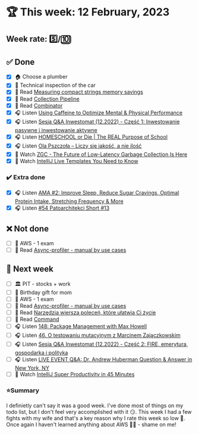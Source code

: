 # 🏆 This week: 12 February, 2023

## Week rate: 5️⃣/🔟

## ✅ Done
- [x] 🏠 Choose a plumber
- [x] 🚗 Technical inspection of the car
- [x] 📗 Read [Measuring compact strings memory savings](https://www.javaspecialists.eu/archive/Issue306-Measuring-compact-strings-memory-savings.html)
- [x] 📗 Read [Collection Pipeline](https://java-design-patterns.com/patterns/collection-pipeline/)
- [x] 📗 Read [Combinator](https://java-design-patterns.com/patterns/combinator/)
- [x] 🎧 Listen [Using Caffeine to Optimize Mental & Physical Performance](https://hubermanlab.com/using-caffeine-to-optimize-mental-and-physical-performance/)
- [x] 🎧 Listen [Sesja Q&A Inwestomat (12.2022) - Część 1: Inwestowanie pasywne i inwestowanie aktywne](https://youtu.be/IbhmPmCmAqQ)
- [x] 🎧 Listen [HOMESCHOOL or Die | The REAL Purpose of School](https://effortlessenglishshow.com/homeschool-or-die-the-real-purpose-of-school)
- [x] 🎧 Listen [Ola Pszczoła – Liczy się jakość, a nie ilość](https://zaprojektujswojezycie.pl/ola-pszczola-liczy-sie-jakosc-a-nie-ilosc/)
- [x] 🎥 Watch [ZGC - The Future of Low-Latency Garbage Collection Is Here](https://inside.java/2023/01/25/zgc/)
- [x] 🎥 Watch [IntelliJ Live Templates You Need to Know](https://blog.sebastian-daschner.com/entries/intellij-live-templates-need-to-know)

### ✔️ Extra done
- [x] 🎧 Listen [AMA #2: Improve Sleep, Reduce Sugar Cravings, Optimal Protein Intake, Stretching Frequency & More](https://youtu.be/vZ4kOr38JhY)
- [x] 🎧 Listen [#54 Patoarchitekci Short #13](https://patoarchitekci.io/54/)

## ❌ Not done
- [ ] 🎥 AWS - 1 exam
- [ ] 📗 Read [Async-profiler - manual by use cases](https://krzysztofslusarski.github.io/2022/12/12/async-manual.html)

## 📝 Next week
- [ ] 🏛️ PIT - stocks + work
- [ ] 🎁 Birthday gift for mom
- [ ] 🎥 AWS - 1 exam
- [ ] 📗 Read [Async-profiler - manual by use cases](https://krzysztofslusarski.github.io/2022/12/12/async-manual.html)
- [ ] 📗 Read [Narzędzia wiersza poleceń, które ułatwią Ci życie](https://bulldogjob.pl/readme/narzedzia-wiersza-polecen-ktore-ulatwia-ci-zycie)
- [ ] 📗 Read [Command](https://java-design-patterns.com/patterns/command/)
- [ ] 🎧 Listen [148: Package Management with Max Howell](https://www.programmingthrowdown.com/2022/12/148-package-management-with-max-howell.html)
- [ ] 🎧 Listen [46. O testowaniu mutacyjnym z Marcinem Zajączkowskim](https://bettersoftwaredesign.pl/episodes/46)
- [ ] 🎧 Listen [Sesja Q&A Inwestomat (12.2022) - Część 2: FIRE, emerytura, gospodarka i polityka](https://youtu.be/FiCqTK4o6gI)
- [ ] 🎧 Listen [LIVE EVENT Q&A: Dr. Andrew Huberman Question & Answer in New York, NY](https://youtu.be/uwWOc_RqTBA)
- [ ] 🎥 Watch [IntelliJ Super Productivity in 45 Minutes](https://youtu.be/pX2jyeWs1qw)

### ⭐Summary
I definietly can't say it was a good week. I've done most of things on my todo list, but I don't feel very accomplished with it 😏. This week I had a few fights with my wife and that's a key reason why I rate this week so low 🤫. Once again I haven't learned anything about AWS 🫣🫣  - shame on me!
